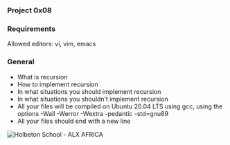 
<h3> Project 0x08 </h3>

### Requirements
<p> Allowed editors: vi, vim, emacs </p>


### General
- What is recursion 
- How to implement recursion
- In what situations you should implement recursion 
- In what situations you shouldn’t implement recursion
- All your files will be compiled on Ubuntu 20.04 LTS using gcc, using the options -Wall -Werror -Wextra -pedantic -std=gnu89
- All your files should end with a new line

<img src="https://helios-i.mashable.com/imagery/articles/02FLW8hSiHWZmGH8Y55EXeU/images-3.fill.size_1400x725.v1611702632.jpg" alt="Holbeton School - ALX AFRICA" />
